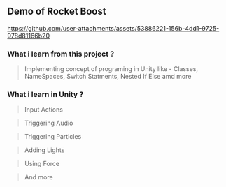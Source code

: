 ## Demo of Rocket Boost

https://github.com/user-attachments/assets/53886221-156b-4dd1-9725-978d81166b20


### What i learn from this project ?

> Implementing concept of programing in Unity like - Classes, NameSpaces, Switch Statments, Nested If Else amd more <br/>

### What i learn in Unity ?
 
> Input Actions <br/>

> Triggering Audio <br/>

> Triggering Particles <br/>

> Adding Lights <br/>

> Using Force <br/>

> And more <br/>
